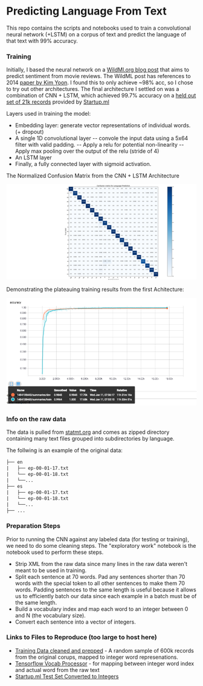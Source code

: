 # Predicting Language From Text
This repo contains the scripts and notebooks used to train a convolutional neural network (+LSTM) on a corpus of text and predict the language of that text with 99% accuracy. 

### Training
Initially, I based the neural network on a [WildMl.org blog post](https://github.com/dennybritz/cnn-text-classification-tf) that aims to predict sentiment from movie reviews. The WildML post has references to 2014 [paper by Kim Yoon](https://arxiv.org/abs/1408.5882). I found this to only achieve ~98% acc, so I chose to try out other architectures. The final architecture I settled on was a combination of CNN + LSTM, which achieved 99.7% accuracy on a [held out set of 21k records](https://storage.googleapis.com/google-code-archive-downloads/v2/code.google.com/language-detection/europarl-test.zip) provided by [Startup.ml](https://startup.ml/challenge)

Layers used in training the model: 
- Embedding layer: generate vector representations of individual words. (+ dropout)
- A single 1D convolutional layer
-- convole the input data using a 5x64 filter with valid padding. 
-- Apply a relu for potential non-linearity
-- Apply max pooling over the output of the relu (stride of 4)
- An LSTM layer
- Finally, a fully connected layer with sigmoid activation. 

The Normalized Confusion Matrix from the CNN + LSTM Architecture
  
![](misc/conf_matrix.png?raw=true)

Demonstrating the plateauing training results from the first Achitecture: 

![](misc/first_cnn.png?raw=true)


### Info on the raw data
The data is pulled from [statmt.org](http://www.statmt.org/europarl/) and comes as zipped directory containing many text files grouped into subdirectories by language. 

The follwing is an example of the original data:
```
├── en
|   ├── ep-00-01-17.txt
|   └── ep-00-01-18.txt
|   └──...
├── es
|   ├── ep-00-01-17.txt
|   └── ep-00-01-18.txt
|   └──...
├── ...
```


### Preparation Steps

Prior to running the CNN against any labeled data (for testing or training), we need to do some cleaning steps. The "exploratory work" notebook is the notebook used to perform these steps. 

- Strip XML from the raw data since many lines in the raw data weren't meant to be used in training. 
- Split each sentence at 70 words. Pad any sentences shorter than 70 words with the special <PAD> token to all other sentences to make them 70 words. Padding sentences to the same length is useful because it allows us to efficiently batch our data since each example in a batch must be of the same length.
- Build a vocabulary index and map each word to an integer between 0 and N (the vocabulary size).
- Convert each sentence into a vector of integers.



### Links to Files to Reproduce (too large to host here)
- [Training Data cleaned and prepped](https://s3.amazonaws.com/predict-lang/mapped_data_0.zip) - A random sample of 600k records from the original corups, mapped to integer word represenations. 
- [Tensorflow Vocab Processor](https://s3.amazonaws.com/predict-lang/20160113.vocab) - for mapping between integer word index and actual word from the raw text
- [Startup.ml Test Set Converted to Integers](https://s3.amazonaws.com/predict-lang/startup_test_set.pkl)

